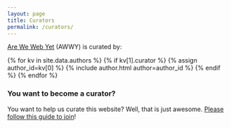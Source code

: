 ```yaml
---
layout: page
title: Curators
permalink: /curators/
---
```


<a href="{{site.baseurl}}/">Are We Web Yet</a> (AWWY) is curated by:

{% for kv in site.data.authors %}
  {% if kv[1].curator %}
    {% assign author_id=kv[0] %}
    {% include author.html author=author_id %}
  {% endif %}
{% endfor %}


<div class="alert-box">
  <h3>You want to become a curator?</h3>
  <p>You want to help us curate this website? Well, that is just awesome. <a href="https://github.com/bashyHQ/arewewebyet/blob/gh-pages/CONTRIBUTING.md#becoming-a-curator" target="_blank">Please follow this guide to join</a>!
  </p>
</div>
